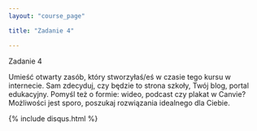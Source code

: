 ```yaml
---
layout: "course_page"

title: "Zadanie 4"

---
```


<div class="text-center screen-title">
Zadanie 4
</div>

<div class="screen-content">
  <p>
  Umieść otwarty zasób, który stworzyłaś/eś w czasie tego kursu w internecie. 
Sam zdecyduj, czy będzie to strona szkoły, Twój blog, portal edukacyjny. Pomyśl też o formie: wideo, podcast czy plakat w Canvie? Możliwości jest sporo, poszukaj rozwiązania idealnego dla Ciebie.

  </p>
  

</div> 
{% include disqus.html %}
